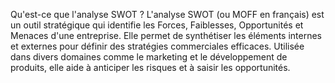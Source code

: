 Qu'est-ce que l'analyse SWOT ?
L'analyse SWOT (ou MOFF en français) est un outil stratégique qui identifie les Forces, Faiblesses, Opportunités et Menaces d'une entreprise.
Elle permet de synthétiser les éléments internes et externes pour définir des stratégies commerciales efficaces.
Utilisée dans divers domaines comme le marketing et le développement de produits, elle aide à anticiper les risques et à saisir les opportunités.